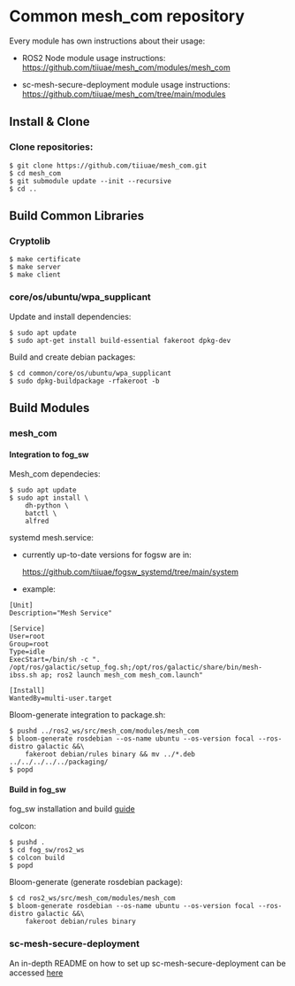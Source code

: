 # Common mesh_com repository

Every module has own instructions about their usage:

- ROS2 Node module usage instructions:
https://github.com/tiiuae/mesh_com/modules/mesh_com

- sc-mesh-secure-deployment module usage instructions:
https://github.com/tiiuae/mesh_com/tree/main/modules

## Install & Clone

### Clone repositories:
```
$ git clone https://github.com/tiiuae/mesh_com.git
$ cd mesh_com
$ git submodule update --init --recursive
$ cd ..
```

## Build Common Libraries

### Cryptolib
```
$ make certificate
$ make server
$ make client
```

### core/os/ubuntu/wpa_supplicant

Update and install dependencies:
```
$ sudo apt update
$ sudo apt-get install build-essential fakeroot dpkg-dev
```

Build and create debian packages:

```
$ cd common/core/os/ubuntu/wpa_supplicant
$ sudo dpkg-buildpackage -rfakeroot -b
```

## Build Modules

### mesh_com

#### Integration to fog_sw

Mesh_com dependecies:
```
$ sudo apt update
$ sudo apt install \
    dh-python \
    batctl \
    alfred

```
systemd mesh.service:
- currently up-to-date versions for fogsw are in:

    https://github.com/tiiuae/fogsw_systemd/tree/main/system

- example:
```
[Unit]
Description="Mesh Service"

[Service]
User=root
Group=root
Type=idle
ExecStart=/bin/sh -c ". /opt/ros/galactic/setup_fog.sh;/opt/ros/galactic/share/bin/mesh-ibss.sh ap; ros2 launch mesh_com mesh_com.launch"

[Install]
WantedBy=multi-user.target
```

Bloom-generate integration to package.sh:
```
$ pushd ../ros2_ws/src/mesh_com/modules/mesh_com
$ bloom-generate rosdebian --os-name ubuntu --os-version focal --ros-distro galactic &&\
    fakeroot debian/rules binary && mv ../*.deb ../../../../../packaging/
$ popd
```

#### Build in fog_sw

fog_sw installation and build [guide](https://github.com/tiiuae/fog_sw#readme)

colcon:
```
$ pushd .
$ cd fog_sw/ros2_ws
$ colcon build
$ popd
```

Bloom-generate (generate rosdebian package):
```
$ cd ros2_ws/src/mesh_com/modules/mesh_com
$ bloom-generate rosdebian --os-name ubuntu --os-version focal --ros-distro galactic &&\
    fakeroot debian/rules binary
```

### sc-mesh-secure-deployment
An in-depth README on how to set up sc-mesh-secure-deployment can be accessed [here](modules/sc-mesh-secure-deployment/README.md)
